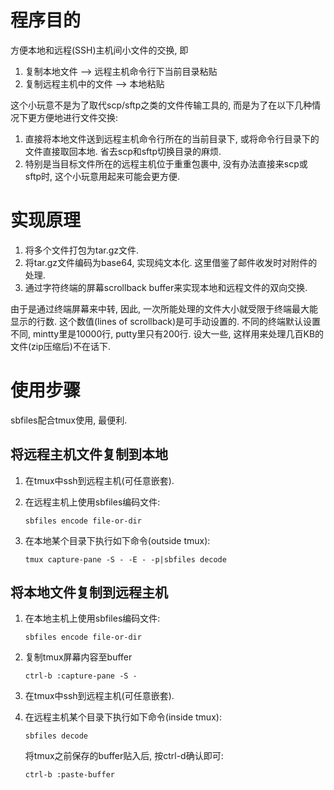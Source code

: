 
# 程序目的

方便本地和远程(SSH)主机间小文件的交换, 即

1.  复制本地文件 &#x2013;> 远程主机命令行下当前目录粘贴
2.  复制远程主机中的文件 &#x2013;> 本地粘贴

这个小玩意不是为了取代scp/sftp之类的文件传输工具的, 而是为了在以下几种情况下更方便地进行文件交换:

1.  直接将本地文件送到远程主机命令行所在的当前目录下, 或将命令行目录下的文件直接取回本地. 省去scp和sftp切换目录的麻烦.
2.  特别是当目标文件所在的远程主机位于重重包裹中, 没有办法直接来scp或
    sftp时, 这个小玩意用起来可能会更方便.


# 实现原理

1.  将多个文件打包为tar.gz文件.
2.  将tar.gz文件编码为base64, 实现纯文本化. 这里借鉴了邮件收发时对附件的处理.
3.  通过字符终端的屏幕scrollback buffer来实现本地和远程文件的双向交换.

由于是通过终端屏幕来中转, 因此, 一次所能处理的文件大小就受限于终端最大能显示的行数. 这个数值(lines of scrollback)是可手动设置的. 不同的终端默认设置不同,
mintty里是10000行, putty里只有200行. 设大一些, 这样用来处理几百KB的文件(zip压缩后)不在话下.


# 使用步骤

sbfiles配合tmux使用, 最便利.


## 将远程主机文件复制到本地

1.  在tmux中ssh到远程主机(可任意嵌套).
2.  在远程主机上使用sbfiles编码文件:
    
        sbfiles encode file-or-dir
3.  在本地某个目录下执行如下命令(outside tmux):
    
        tmux capture-pane -S - -E - -p|sbfiles decode


## 将本地文件复制到远程主机

1.  在本地主机上使用sbfiles编码文件:
    
        sbfiles encode file-or-dir
2.  复制tmux屏幕内容至buffer
    
        ctrl-b :capture-pane -S -
3.  在tmux中ssh到远程主机(可任意嵌套).
4.  在远程主机某个目录下执行如下命令(inside tmux):
    
        sbfiles decode
    
    将tmux之前保存的buffer贴入后, 按ctrl-d确认即可:
    
        ctrl-b :paste-buffer

